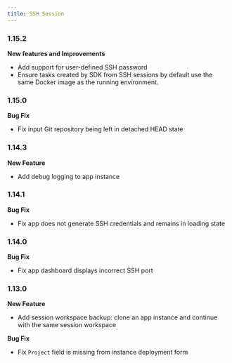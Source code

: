 ```yaml
---
title: SSH Session
---
```


### 1.15.2  

**New features and Improvements**
* Add support for user-defined SSH password
* Ensure tasks created by SDK from SSH sessions by default use the same Docker image as the running environment.

### 1.15.0

**Bug Fix**
* Fix input Git repository being left in detached HEAD state


### 1.14.3
**New Feature**
* Add debug logging to app instance

### 1.14.1

**Bug Fix**
* Fix app does not generate SSH credentials and remains in loading state  

### 1.14.0

**Bug Fix**
* Fix app dashboard displays incorrect SSH port 

### 1.13.0

**New Feature**
* Add session workspace backup: clone an app instance and continue with the same session workspace

**Bug Fix**
* Fix `Project` field is missing from instance deployment form
